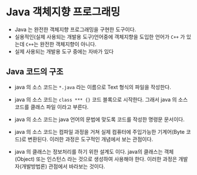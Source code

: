 # Java 객체지향 프로그래밍
* Java 는 완전한 객체지향 프로그래밍을 구현한 도구이다.
* 실용적인(실제 사용되는 개발용 도구)언어중에 객체지향을 도입한 언어가 `C++` 가 있는데 `C++`는 완전한 객체지향이 아니다.
* 실제 사용되는 개발용 도구 중에는 자바가 있다

## Java 코드의 구조
* java 의 소스 코드는 `*.java` 라는 이름으로 Text 형식의 파일을 작성한다.
* java 의 소스 코드는 `class *** {}` 코드 블록으로 시작한다. 그래서 java 의 소스 코드를 클래스 파일 이라고 부른다.

* java 의 소스 코드는 java 언어의 문법에 맞도록 코드를 작성한 명령문 문서이다.
* java 의 소스 코드는 컴파일 과정을 거쳐 실제 컴퓨터에 주입가능한 기계어(Byte 코드)로 변환된다. 이러한 과정은 도구적인 개념에서 보는 관점이다.
* java 의 클래스는 정보처리를 하기 위한 설계도 이다. java의 클래스는 객체(Object) 또는 인스턴스 라는 것으로 생성하여 사용해야 한다. 이러한 과정은 개발자(개발방법론) 관점에서 바라보는 것이다.